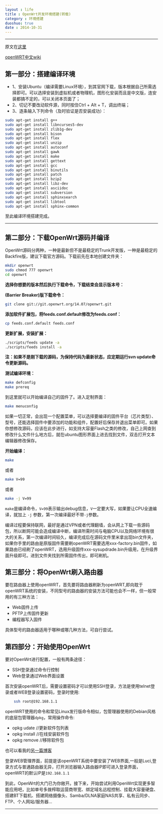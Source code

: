 ```yaml
---
layout : life
title : OpenWrt开发环境搭建(转载)
category : 环境搭建
duoshuo: true
date : 2014-10-31
---
```


******

原文在[这里](http://zhidx.com/p/186.html)

[openWRT中文wiki](http://wiki.openwrt.org/zh-cn/doc/howto/start)

<!-- more -->

## 第一部分：搭建编译环境

* 1、安装Ubuntu（编译需要Linux环境），到其官网下载，版本根据自己所需选择即可。可以选择安装到虚拟机或者物理机，图形化安装而且是中文版，连安装都搞不定的，可以关闭本页面了；
* 2、切记不要改动软件源，同时按住Ctrl + Alt + T，调出终端；
* 3、逐条输入下列命令（及时验证是否安装成功）：

```sh
sudo apt-get install g++
sudo apt-get install libncurses5-dev
sudo apt-get install zlib1g-dev
sudo apt-get install bison
sudo apt-get install flex
sudo apt-get install unzip
sudo apt-get install autoconf
sudo apt-get install gawk
sudo apt-get install make
sudo apt-get install gettext
sudo apt-get install gcc
sudo apt-get install binutils
sudo apt-get install patch
sudo apt-get install bzip2
sudo apt-get install libz-dev
sudo apt-get install asciidoc
sudo apt-get install subversion
sudo apt-get install sphinxsearch
sudo apt-get install libtool
sudo apt-get install sphinx-common
```
至此编译环境搭建完成。

********************************************
## 第二部分：下载OpenWrt源码并编译

 OpenWrt源码分两种，一种是最新但不是最稳定的Trunk开发版，一种是最稳定的Backfire版，建议下载官方源码。下载前先在本地创建文件夹：
 
```sh
mkdir openwrt
sudo chmod 777 openwrt
cd openwrt
```

**选择你想要的版本然后执行下载命令，下载结束会显示版本号：**

**(Barrier Breaker)版下载命令：**

```sh
git clone git://git.openwrt.org/14.07/openwrt.git
```

**添加软件扩展包，将feeds.conf.default修改为feeds.conf：**

```sh
cp feeds.conf.default feeds.conf
```

**更新扩展，安装扩展：**

```sh
./scripts/feeds update -a
./scripts/feeds install -a
```

**注：如果不是刚下载的源码，为保持代码为最新状态，应定期运行svn update命令更新源码。**

**测试编译环境：**

```sh
make defconfig
make prereq
```

到这里就可以开始编译自己的固件了。进入定制界面：

```sh
make menuconfig
```

如果一切正常，会出现一个配置菜单，可以选择要编译的固件平台（芯片类型）、型号，还能选择固件中要添加的功能和组件，配置好后保存并退出菜单即可。如果你想修改源码，应该在此步进行，如支持大容量Flash之类的修改，自己上网查到修改什么文件什么地方后，就在ubuntu图形界面上进去找到文件，双击打开文本编辑器修改保存。

**开始编译：**

```sh
make
```

或者

```sh
make V=99
```

或者

```sh
make -j V=99
```

`make`是编译命令，`V=99`表示输出debug信息，`V`一定要大写，如果要让CPU全速编译，就加上 `-j` 参数，第一次编译最好不带`-j`参数。

编译过程要保持联网，最好是通过VPN或者代理翻墙，会从网上下载一些源码包，所以断网可能会造成编译中断，编译所需时间与电脑CPU以及网络环境有很大的关系，第一次编译时间较久，编译完成后在源码文件里米拿出现bin文件夹，如果你手里的路由是原版固件需要刷openWRT需要选用xxx-factory.bin固件，如果路由已经刷了openWRT，选用升级固件xxx-sysupdrade.bin升级用，在升级界面升级即可。进到文件夹找到所需固件传出，即可刷机。


## 第三部分：将OpenWrt刷入路由器

要在路由器上使用openWRT，首先要将路由器刷新为openWRT,即向耽于openWRT系统的安装，不同型号的路由器的安装方法可能也会不一样，但一般常用的有三种方法：

* Web固件上传
* PFTP上传固件更新
* 编程器写入固件

具体型号的路由器适用于哪种或哪几种方法，可自行尝试。

## 第四部分：开始使用OpenWrt

要对OpenWrt进行配置，一般有两条途径：

* SSH登录通过命令行控制
* Web登录通过Web界面设置

首次安装openWRT后，需要设置密码才可以使用SSH登录，方法是使用telnet登录或者WEB登录设置密码，登录时使用:

```sh
	ssh root@192.168.1.1
```

openWRT使用的命令和常见Linux发行版命令相似，包管理器使用的Debian风格的底层包管理器`dpkg`，常用操作命令:

* opkg udate //更新软件包列表
* opkg install //在线安装软件包
* opkg remove //移除软件包

也可以看我的[另一篇博客](http://daodaoliang.github.io/blog/2016/01/12/linux%E5%B9%B3%E5%8F%B0%E4%B8%8B%E7%9A%84%E5%8C%85%E7%AE%A1%E7%90%86%E8%AF%B4%E6%98%8E.html)

登录WEB管理界面，前提是该openWRT系统中要安装了WEB界面,一般是Luci,登录方式与普通路由器无异，打开浏览器输入路由器IP即可进入登录界面，openWRT的默认IP是`192.168.1.1`

到此，OpenWrt的大门已为你敞开。接下来，开始尝试利用OpenWrt实现更多智能应用吧，比如单号多拨榨取运营商带宽、绑定域名远程控制、挂载大容量硬盘、搭建BT下载机、搭建网络摄像头、Samba/DLNA家庭NAS共享、私有云同步、FTP、个人网站/服务器…


********************************************************
